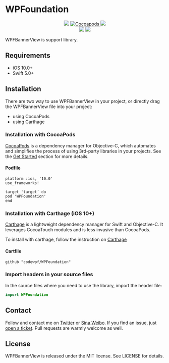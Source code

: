 # WPFoundation


<p align="center">
<a href="https://github.com/codewpf/WPFoundation/actions/workflows/main.yml"><img src="https://img.shields.io/github/workflow/status/codewpf/WPFoundation/Test"></a>
<a href="https://cocoapods.org/pods/WPFoundation"><img alt="Cocoapods" src="https://img.shields.io/cocoapods/v/WPFoundation">
<a href="https://github.com/Carthage/Carthage/"><img src="https://img.shields.io/badge/Carthage-compatible-4BC51D.svg?style=flat"></a>
<br />
<a href="https://github.com/codewpf/WPFoundation/blob/master/LICENSE"><img src="https://img.shields.io/cocoapods/l/WPFoundation"></a>
<a href="https://github.com/codewpf/WPFoundation"><img src="https://img.shields.io/cocoapods/p/WPFoundation"></a>
</p>




WPFBannerView is support library.

## Requirements
- iOS 10.0+
- Swift 5.0+

## Installation

There are two way to use WPFBannerView in your project, or directly drag the WPFBannerView file into your project:

- using CocoaPods
- using Carthage

### Installation with CocoaPods
[CocoaPods](http://cocoapods.org/) is a dependency manager for Objective-C, which automates and simplifies the process of using 3rd-party libraries in your projects. See the [Get Started](http://cocoapods.org/#get_started) section for more details.

#### Podfile
```
platform :ios, '10.0'
use_frameworks!

target 'target’ do
pod 'WPFoundation'
end
```

### Installation with Carthage (iOS 10+)

[Carthage](https://github.com/Carthage/Carthage) is a lightweight dependency manager for Swift and Objective-C. It leverages CocoaTouch modules and is less invasive than CocoaPods.

To install with carthage, follow the instruction on [Carthage](https://github.com/Carthage/Carthage)

#### Cartfile
```
github "codewpf/WPFoundation"
```

### Import headers in your source files

In the source files where you need to use the library, import the header file:

```swift
import WPFoundation
```

## Contact
Follow and contact me on [Twitter](https://twitter.com/Alex___0394) or [Sina Weibo](http://weibo.com/codewpf ). If you find an issue, just [open a ticket](https://github.com/codewpf/WPFoundation/issues/new). Pull requests are warmly welcome as well.

## License
WPFBannerView is released under the MIT license. See LICENSE for details.
